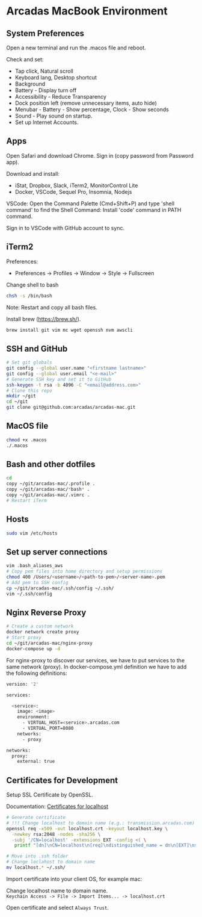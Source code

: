 # Arcadas MacBook Environment

## System Preferences

Open a new terminal and run the .macos file and reboot.

Check and set:
- Tap click, Natural scroll
- Keyboard lang, Desktop shortcut
- Background
- Battery - Display turn off
- Accessibility - Reduce Transparency
- Dock position left (remove unnecessary items, auto hide)
- Menubar - Battery - Show percentage, Clock - Show seconds
- Sound - Play sound on startup.
- Set up Internet Accounts.

## Apps

Open Safari and download Chrome. Sign in (copy password from Password app).

Download and install:
- iStat, Dropbox, Slack, iTerm2, MonitorControl Lite
- Docker, VSCode, Sequel Pro, Insomnia, Nodejs

VSCode: Open the Command Palette (Cmd+Shift+P) and type 'shell command' to find the Shell Command: Install 'code' command in PATH command.

Sign in to VSCode with GitHub account to sync.

## iTerm2

Preferences:
- Preferences -> Profiles -> Window -> Style -> Fullscreen

Change shell to bash

```sh
chsh -s /bin/bash
```

Note: Restart and copy all bash files.

Install brew (https://brew.sh/).

```sh
brew install git vim mc wget openssh nvm awscli
```

## SSH and GitHub

```sh
# Set git globals
git config --global user.name "<firstname lastname>"
git config --global user.email "<e-mail>"
# Generate SSH key and set it to GitHub
ssh-keygen -t rsa -b 4096 -C "<email@address.com>"
# Clone this repo
mkdir ~/git
cd ~/git
git clone git@github.com:arcadas/arcadas-mac.git
```

## MacOS file

```sh
chmod +x .macos
./.macos
```

## Bash and other dotfiles

```sh
cd
copy ~/git/arcadas-mac/.profile .
copy ~/git/arcadas-mac/*bash* .
copy ~/git/arcadas-mac/.vimrc .
# Restart iTerm
```

## Hosts

```sh
sudo vim /etc/hosts
```

## Set up server connections

```sh
vim .bash_aliases_aws
# Copy pem files into home directory and setup permissions
chmod 400 /Users/<username>/<path-to-pem>/<server-name>.pem
# Add pem to SSH config
cp ~/git/arcadas-mac/.ssh/config ~/.ssh/
vim ~/.ssh/config
```

## Nginx Reverse Proxy

```sh
# Create a custom network
docker network create proxy
# Start proxy
cd ~/git/arcadas-mac/nginx-proxy
docker-compose up -d
```

For nginx-proxy to discover our services, we have to put services to the same network (proxy). In docker-compose.yml definition we have to add the following definitions:

```sh
version: '2'

services:

  <service>:
    image: <image>
    environment:
      - VIRTUAL_HOST=<service>.arcadas.com
      - VIRTUAL_PORT=8080
    networks:
      - proxy

networks:
  proxy:
    external: true
```

## Certificates for Development

Setup SSL Certificate by OpenSSL.

Documentation: [Certificates for localhost](https://letsencrypt.org/docs/certificates-for-localhost/)

```sh
# Generate certificate
# !!! Change localhost to domain name (e.g.: transmission.arcadas.com)
openssl req -x509 -out localhost.crt -keyout localhost.key \
  -newkey rsa:2048 -nodes -sha256 \
  -subj '/CN=localhost' -extensions EXT -config <( \
   printf "[dn]\nCN=localhost\n[req]\ndistinguished_name = dn\n[EXT]\nsubjectAltName=DNS:localhost\nkeyUsage=digitalSignature\nextendedKeyUsage=serverAuth")

# Move into .ssh folder
# Change loclahost to domain name
mv localhost.* ~/.ssh/
```

Import certificate into your client OS, for example mac:

Change localhost name to domain name. \
`Keychain Access -> File -> Import Items... -> localhost.crt`

Open certificate and select `Always Trust`.
